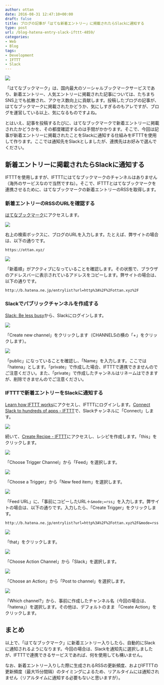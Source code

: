```yaml
---
author: ottan
date: 2016-08-31 12:47:10+00:00
draft: false
title: ブログの記事が「はてな新着エントリー」に掲載されたらSlackに通知する
type: post
url: /blog-hatena-entry-slack-ifttt-4859/
categories:
- Web
- Blog
tags:
- Development
- IFTTT
- Slack
---
```


![](/uploads/2016/08/160831-57c6ccdf04c70.png)






「はてなブックマーク」は、国内最大のソーシャルブックマークサービスであり、新着エントリー、人気エントリーに掲載された記事については、たちまちSNS上でも拡散され、アクセス数向上に貢献します。投稿したブログの記事が、はてなブックマークに掲載されたかどうか、気にしすぎるのもアレですが、ブログを運営している以上、気になるものですよね。





とはいえ、記事を投稿するたびに、はてなブックマークで新着エントリーに掲載されたかどうかを、その都度確認するのは手間がかかります。そこで、今回は記事が新着エントリーに掲載されたことをSlackに通知する仕組みをIFTTTを使用して作ります。ここでは通知先をSlackとしましたが、連携先はお好みで選んでください。





## 新着エントリーに掲載されたらSlackに通知する





IFTTTを使用しますが、IFTTTにはてなブックマークのチャンネルはありません（海外のサービスなので当然ですね）。そこで、IFTTTとはてなブックマークを連携させるために、はてなブックマークの新着エントリーのRSSを取得します。





### 新着エントリーのRSSのURLを確認する





[はてなブックマーク](http://b.hatena.ne.jp/)にアクセスします。





![](/uploads/2016/08/160831-57c6cce800e63.png)






右上の検索ボックスに、ブログのURLを入力します。たとえば、弊サイトの場合は、以下の通りです。




    
    https://ottan.xyz/





![](/uploads/2016/08/160831-57c6ccec88a7c.png)






「新着順」がアクティブになっていることを確認します。その状態で、ブラウザのアドレスバーに表示されているアドレスをコピーします。弊サイトの場合は、以下の通りです。




    
    http://b.hatena.ne.jp/entrylist?url=http%3A%2F%2Fottan.xyz%2F





### Slackでパブリックチャンネルを作成する





[Slack: Be less busy](https://slack.com/)から、Slackにログインします。





![](/uploads/2016/08/160831-57c6ccf11b89b.png)






「Create new channel」をクリックします（CHANNELSの横の「+」をクリックします）。





![](/uploads/2016/08/160831-57c6ccf5c3471.png)






「public」になっていることを確認し、「Name」を入力します。ここでは「hatena」とします。「private」で作成した場合、IFTTTで連携できませんのでご注意ください。また、「private」で作成したチャンネルはリネームはできますが、削除できませんのでご注意ください。





### IFTTTで新着エントリーをSlackに通知する





[Learn how IFTTT works](https://ifttt.com/)にアクセスし、IFTTTにログインします。[Connect Slack to hundreds of apps - IFTTT](https://ifttt.com/slack)で、Slackチャンネルに「Connect」します。





![](/uploads/2016/08/160831-57c6ccfa9ac43.png)






続いて、[Create Recipe - IFTTT](https://ifttt.com/myrecipes/personal/new)にアクセスし、レシピを作成します。「this」をクリックします。





![](/uploads/2016/08/160831-57c6ccff62a0f.png)






「Choose Trigger Channel」から「Feed」を選択します。





![](/uploads/2016/08/160831-57c6cd043e82a.png)






「Choose a Trigger」から「New feed item」を選択します。





![](/uploads/2016/08/160831-57c6cd099a150.png)






「Feed URL」に、「事前にコピーしたURL＋`&mode;=rss`」を入力します。弊サイトの場合は、以下の通りです。入力したら、「Create Trigger」をクリックします。




    
    http://b.hatena.ne.jp/entrylist?url=http%3A%2F%2Fottan.xyz%2F&mode=rss





![](/uploads/2016/08/160831-57c6cd0f6750d.png)






「that」をクリックします。





![](/uploads/2016/08/160831-57c6cd144a476.png)






「Choose Action Channel」から「Slack」を選択します。





![](/uploads/2016/08/160831-57c6cd1a4c7e7.png)






「Choose an Action」から「Post to channel」を選択します。





![](/uploads/2016/08/160831-57c6cd21c6d4e.png)






「Which channel?」から、事前に作成したチャンネル名（今回の場合は、「hatena」）を選択します。その他は、デフォルトのまま
「Create Action」をクリックします。





## まとめ





以上で、「はてなブックマーク」に新着エントリー入りしたら、自動的にSlackに通知されるようになります。今回の場合は、Slackを通知先に選択しましたが、IFTTTで連携できるサービスであれば、何を使用しても構いません。





なお、新着エントリー入りした際に生成されるRSSの更新頻度、およびIFTTTの更新頻度（最大15分間隔）のタイミングによるため、リアルタイムには通知されません（リアルタイムに通知する必要もないと思いますが）。
